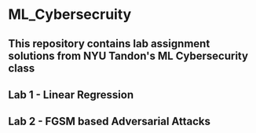 # ML_Cybersecruity

## This repository contains lab assignment solutions from NYU Tandon's ML Cybersecurity class
## Lab 1 - Linear Regression
## Lab 2 - FGSM based Adversarial Attacks
